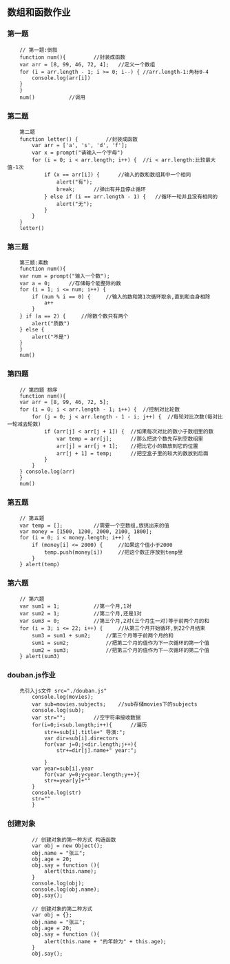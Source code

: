 ## 数组和函数作业
### 第一题
        // 第一题:倒叙
        function num(){			//封装成函数
        var arr = [8, 99, 46, 72, 4];	//定义一个数组
        for (i = arr.length - 1; i >= 0; i--) {	//arr.length-1:角标0-4
            console.log(arr[i])
        }  
        }
        num()			//调用
### 第二题
        第二题
        function letter() {			//封装成函数
            var arr = ['a', 's', 'd', 'f'];
            var x = prompt("请输入一个字母")
            for (i = 0; i < arr.length; i++) {	//i < arr.length:比较最大值-1次
                if (x == arr[i]) {		//输入的数和数组其中一个相同
                    alert("有");
                    break;		//弹出有并且停止循环
                } else if (i == arr.length - 1) {	//循环一轮并且没有相同的
                    alert("无");
                }
            }
        }
        letter()
### 第三题
        第三题:素数
        function num(){
        var num = prompt("输入一个数");
        var a = 0;		//存储每个能整除的数
        for (i = 1; i <= num; i++) {
            if (num % i == 0) {		//输入的数和第1次循环取余,直到和自身相除
                a++
            }
        } if (a == 2) {		//除数个数只有两个
            alert("质数")
        } else {
            alert("不是")
        }  
        }
        num()
### 第四题
        // 第四题 排序
        function num(){
        var arr = [8, 99, 46, 72, 5];
        for (i = 0; i < arr.length - 1; i++) {	//控制对比轮数
            for (j = 0; j < arr.length - 1 - i; j++) {	//每轮对比次数(每对比一轮减去轮数)
                if (arr[j] < arr[j + 1]) {	//如果每次对比的数小于数组里的数
                    var temp = arr[j];		//那么把这个数先存到空数组里
                    arr[j] = arr[j + 1];	//把比它小的数放到它的位置
                    arr[j + 1] = temp;		//把空盒子里的较大的数放到后面
                }
            }
        } console.log(arr)    
        }
        num()
### 第五题
        // 第五题
        var temp = [];			//需要一个空数组,放挑出来的值
        var money = [1500, 1200, 2000, 2100, 1800];	
        for (i = 0; i < money.length; i++) {	                                                                                  
            if (money[i] <= 2000) {		//如果这个值小于2000
                temp.push(money[i])		//把这个数正序放到temp里
            }
        } alert(temp)
### 第六题
		// 第六题
        var sum1 = 1;			//第一个月,1对
        var sum2 = 1;			//第二个月,还是1对
        var sum3 = 0;			//第三个月,2对(三个月生一对)等于前两个月的和
        for (i = 3; i <= 22; i++) {		//从第三个月开始循环,到22个月结束
            sum3 = sum1 + sum2;		//第三个月等于前两个月的和
            sum1 = sum2;			//把第二个月的值作为下一次循环的第一个值
            sum2 = sum3;			//把第三个月的值作为下一次循环的第二个值
        } alert(sum3)
### douban.js作业
		先引入js文件 src="./douban.js"
            console.log(movies);
            var sub=movies.subjects;	//sub存储movies下的subjects
            console.log(sub);
            var str="";			//空字符串接收数据
            for(i=0;i<sub.length;i++){		//遍历
                str+=sub[i].title+" 导演:";		
                var dir=sub[i].directors
                for(var j=0;j<dir.length;j++){
                    str+=dir[j].name+" year:";
                    
                }
            var year=sub[i].year
                for(var y=0;y<year.length;y++){
                str+=year[y]+""
			}
            console.log(str)
            str=""
            }
### 创建对象
			// 创建对象的第一种方式 构造函数
			var obj = new Object();
			obj.name = "张三";
			obj.age = 20;
			obj.say = function (){
				alert(this.name);
			}
			console.log(obj);
			console.log(obj.name);
			obj.say();
			
			// 创建对象的第二种方式
			var obj = {};
			obj.name = "张三";
			obj.age = 20;
			obj.say = function (){
				alert(this.name + "的年龄为" + this.age);
			}
			obj.say();